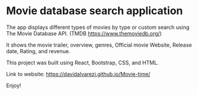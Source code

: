 # Movie database search application

The app displays different types of movies by type or custom search using The Movie Database API.
(TMDB https://www.themoviedb.org/) 

It shows the movie trailer, overview, genres, Official movie Website, Release date, Rating, and revenue.

This project was built using React, Bootstrap, CSS, and HTML.

Link to website: https://davidalvarezj.github.io/Movie-time/

Enjoy!



